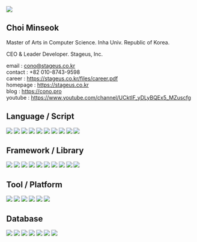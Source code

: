 <img src="https://capsule-render.vercel.app/api?type=Waving&color=auto&height=200&section=header&text=코딩하는노예&fontSize=70&animation=scaleIn&fontColor=ffffff&fontAlignY=36" />

## Choi Minseok

Master of Arts in Computer Science. Inha Univ. Republic of Korea.

CEO & Leader Developer. Stageus, Inc.

email : cono@stageus.co.kr  
contact : +82 010-8743-9598  
career : https://stageus.co.kr/files/career.pdf  
homepage : https://stageus.co.kr  
blog : https://cono.pro  
youtube : https://www.youtube.com/channel/UCktIF_yDLyBQEx5_MZuscfg

## Language / Script
<img src="https://img.shields.io/badge/HTML-E34F26?style=flat&logo=HTML5&logoColor=white"/>  <img src="https://img.shields.io/badge/CSS-1572B6?style=flat&logo=CSS3&logoColor=white"/>  <img src="https://img.shields.io/badge/Javascript-F7DF1E?style=flat&logo=Javascript&logoColor=white"/>
  <img src="https://img.shields.io/badge/Typescript-3178C6?style=flat&logo=Typescript&logoColor=white"/>  <img src="https://img.shields.io/badge/Python-3776AB?style=flat&logo=Python&logoColor=white"/>  <img src="https://img.shields.io/badge/Java-007396?style=flat&logo=Java&logoColor=white"/>  <img src="https://img.shields.io/badge/Kotlin-7F52FF?style=flat&logo=Kotlin&logoColor=white"/>  <img src="https://img.shields.io/badge/C-A8B9CC?style=flat&logo=C&logoColor=white"/>     <img src="https://img.shields.io/badge/C++-00599C?style=flat&logo=C++&logoColor=white"/>  <img src="https://img.shields.io/badge/C Sharp-239120?style=flat&logo=C Sharp&logoColor=white"/>

## Framework / Library
<img src="https://img.shields.io/badge/Qt-41CD52?style=flat&logo=Qt&logoColor=white"/>  <img src="https://img.shields.io/badge/Express-000000?style=flat&logo=Express&logoColor=white"/>  <img src="https://img.shields.io/badge/React-61DAFB?style=flat&logo=React&logoColor=white"/>  <img src="https://img.shields.io/badge/Redux-764ABC?style=flat&logo=Redux&logoColor=white"/>  <img src="https://img.shields.io/badge/Sass-CC6699?style=flat&logo=Sass&logoColor=white"/>  <img src="https://img.shields.io/badge/Styled Components-DB7093?style=flat&logo=styled-components&logoColor=white"/>  <img src="https://img.shields.io/badge/Webpack-8DD6F9?style=flat&logo=Webpack&logoColor=white"/>  <img src="https://img.shields.io/badge/JWT-000000?style=flat&logo=JSON Web Tokens&logoColor=white"/>  <img src="https://img.shields.io/badge/Gatsby-663399?style=flat&logo=Gatsby&logoColor=white"/>  <img src="https://img.shields.io/badge/Svelte-FF3E00?style=flat&logo=Svelte&logoColor=white"/>  

## Tool / Platform
<img src="https://img.shields.io/badge/Linux-FCC624?style=flat&logo=Linux&logoColor=white"/>  <img src="https://img.shields.io/badge/Shell-FFD500?style=flat&logo=Shell&logoColor=white"/>  <img src="https://img.shields.io/badge/AWS-232F3E?style=flat&logo=Amazon AWS&logoColor=white"/>  <img src="https://img.shields.io/badge/Node.js-339933?style=flat&logo=Node.js&logoColor=white"/>  <img src="https://img.shields.io/badge/Docker-2496ED?style=flat&logo=Docker&logoColor=white"/>  <img src="https://img.shields.io/badge/Android-3DDC84?style=flat&logo=Android&logoColor=white"/>  

## Database
<img src="https://img.shields.io/badge/MySQL-4479A1?style=flat&logo=MySQL&logoColor=white"/>  <img src="https://img.shields.io/badge/MariaDB-003545?style=flat&logo=MariaDB&logoColor=white"/>  <img src="https://img.shields.io/badge/PostgreSQL-4169E1?style=flat&logo=PostgreSQL&logoColor=white"/>  <img src="https://img.shields.io/badge/Redis-DC382D?style=flat&logo=Redis&logoColor=white"/>  <img src="https://img.shields.io/badge/MongoDB-47A248?style=flat&logo=MongoDB&logoColor=white"/>  <img src="https://img.shields.io/badge/Elasticsearch-005571?style=flat&logo=Elasticsearch&logoColor=white"/>  <img src="https://img.shields.io/badge/SQLite-003B57?style=flat&logo=SQLite&logoColor=white"/>  
